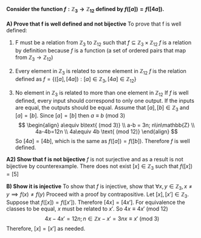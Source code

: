 #### Consider the function $f: \mathbb{Z}_{3}\to \mathbb{Z}_{12}$ defined by $f([a])=f([4a])$.
**A) Prove that f is well defined and not bijective**
To prove that f is well defined:
1) F must be a relation from $\mathbb{Z}_{3}$ to $\mathbb{Z}_{12}$ such that $f \subseteq \mathbb{Z}_{3} \times \mathbb{Z}_{12}$
$f$ is a relation by definition because $f$ is a function (a set of ordered pairs that map from $\mathbb{Z}_{3}\to \mathbb{Z}_{12}$)

2) Every element in $\mathbb{Z}_{3}$ is related to some element in $\mathbb{Z}_{12}$
$f$ is the relation defined as $f=\{ ([a],[4a]) : [a]\in\mathbb{Z}_{3}, [4a]\in\mathbb{Z}_{12} \}$

3) No element in $\mathbb{Z}_{3}$ is related to more than one element in $\mathbb{Z}_{12}$
If $f$ is well defined, every input should correspond to only one output.  If the inputs are equal, the outputs should be equal. 
Assume that $[a],[b]\in\mathbb{Z}_{3}$ and $[a]=[b]$. Since $[a]=[b]$ then $a \equiv b \text{ (mod 3)}$
$$
\begin{align}
a\equiv b\text{ (mod 3)} \\
a-b = 3n; n\in\mathbb{Z} \\
4a-4b=12n \\
4a\equiv 4b \text{ (mod 12)}
\end{align}
$$
So $[4a]=[4b]$, which is the same as $f([a])=f([b])$. Therefore $f$ is well defined. 

**A2) Show that f is not bijective**
$f$  is not surjective and as a result is not bijective by counterexample. There does not exist $[x] \in\mathbb{Z}_{3}$ such that $f([x])=[5]$

**B) Show it is injective**
To show that $f$ is injective, show that $\forall x,y \in \mathbb{Z}_{3}, x\neq y\implies f(x)\neq f(y)$
Proceed with a proof by contrapositive. Let $[x],[x']\in\mathbb{Z}_{3}$. Suppose that $f([x])=f([x'])$.
Therefore $[4x]=[4x']$. For equivalence the classes to be equal, $x$ must be related to $x'$. So $4x\equiv 4x'\text{ (mod 12)}$
$$
4x-4x'=12n; n\in\mathbb{Z}
x-x'=3n
x\equiv x'\text{ (mod 3)}
$$
Therefore, $[x]=[x']$ as needed. 